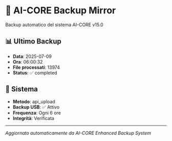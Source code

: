 # 🧬 AI-CORE Backup Mirror

Backup automatico del sistema AI-CORE v15.0

## 📊 Ultimo Backup
- **Data**: 2025-07-09
- **Ora**: 06:00:32
- **File processati**: 13974
- **Status**: ✅ completed

## 🎯 Sistema
- **Metodo**: api_upload
- **Backup USB**: ✅ Attivo
- **Frequenza**: Ogni 6 ore
- **Integrità**: Verificata

---
*Aggiornato automaticamente da AI-CORE Enhanced Backup System*
